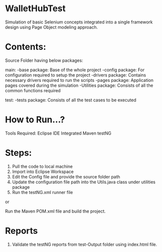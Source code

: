 # WalletHubTest
Simulation of basic Selenium concepts integrated into a single framework design using Page Object modeling approach.

# Contents:

Source Folder having below packages:

main:
  -base package: Base of the whole project
  -config package: For configuration required to setup the project
  -drivers package: Contains necessary drivers required to run the scripts
  -pages package: Application pages covered during the simulation
  -Utilities package: Consists of all the common functions required
  
test:
  -tests package: Consists of all the test cases to be executed
  

# How to Run...?

Tools Required:
Eclipse IDE
Integrated Maven
testNG

# Steps:
1. Pull the code to local machine
2. Import into Eclipse Workspace
3. Edit the Config file and provide the source folder path 
4. Update the configuration file path into the Utils.java class under utilities package
5. Run the testNG.xml runner file 

or 

Run the Maven POM.xml file and build the project.


# Reports
1. Validate the testNG reports from test-Output folder using index.html file.


